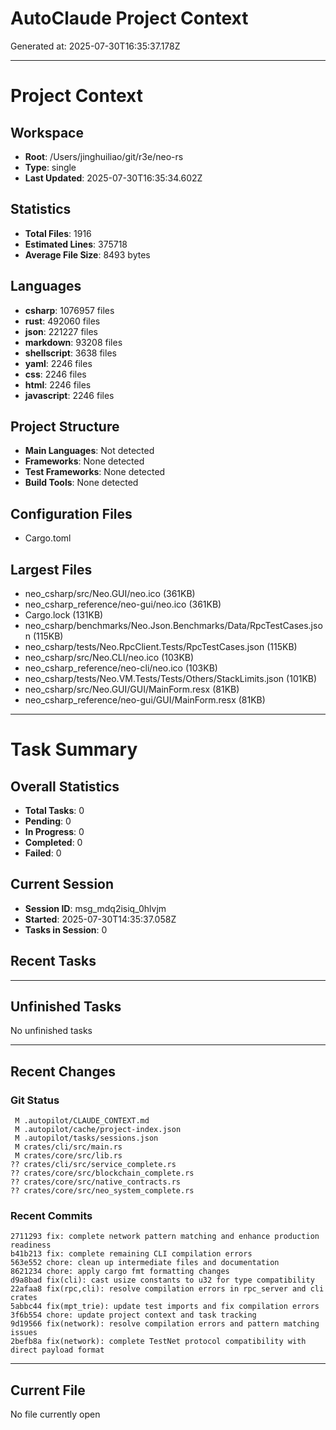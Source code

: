 # AutoClaude Project Context

Generated at: 2025-07-30T16:35:37.178Z

---

# Project Context

## Workspace
- **Root**: /Users/jinghuiliao/git/r3e/neo-rs
- **Type**: single
- **Last Updated**: 2025-07-30T16:35:34.602Z

## Statistics
- **Total Files**: 1916
- **Estimated Lines**: 375718
- **Average File Size**: 8493 bytes

## Languages
- **csharp**: 1076957 files
- **rust**: 492060 files
- **json**: 221227 files
- **markdown**: 93208 files
- **shellscript**: 3638 files
- **yaml**: 2246 files
- **css**: 2246 files
- **html**: 2246 files
- **javascript**: 2246 files

## Project Structure
- **Main Languages**: Not detected
- **Frameworks**: None detected
- **Test Frameworks**: None detected
- **Build Tools**: None detected

## Configuration Files
- Cargo.toml


## Largest Files
- neo_csharp/src/Neo.GUI/neo.ico (361KB)
- neo_csharp_reference/neo-gui/neo.ico (361KB)
- Cargo.lock (131KB)
- neo_csharp/benchmarks/Neo.Json.Benchmarks/Data/RpcTestCases.json (115KB)
- neo_csharp/tests/Neo.RpcClient.Tests/RpcTestCases.json (115KB)
- neo_csharp/src/Neo.CLI/neo.ico (103KB)
- neo_csharp_reference/neo-cli/neo.ico (103KB)
- neo_csharp/tests/Neo.VM.Tests/Tests/Others/StackLimits.json (101KB)
- neo_csharp/src/Neo.GUI/GUI/MainForm.resx (81KB)
- neo_csharp_reference/neo-gui/GUI/MainForm.resx (81KB)


---

# Task Summary

## Overall Statistics
- **Total Tasks**: 0
- **Pending**: 0
- **In Progress**: 0
- **Completed**: 0
- **Failed**: 0

## Current Session
- **Session ID**: msg_mdq2isiq_0hlvjm
- **Started**: 2025-07-30T14:35:37.058Z
- **Tasks in Session**: 0

## Recent Tasks



---

## Unfinished Tasks
No unfinished tasks

---

## Recent Changes

### Git Status
```
 M .autopilot/CLAUDE_CONTEXT.md
 M .autopilot/cache/project-index.json
 M .autopilot/tasks/sessions.json
 M crates/cli/src/main.rs
 M crates/core/src/lib.rs
?? crates/cli/src/service_complete.rs
?? crates/core/src/blockchain_complete.rs
?? crates/core/src/native_contracts.rs
?? crates/core/src/neo_system_complete.rs

```

### Recent Commits
```
2711293 fix: complete network pattern matching and enhance production readiness
b41b213 fix: complete remaining CLI compilation errors
563e552 chore: clean up intermediate files and documentation
8621234 chore: apply cargo fmt formatting changes
d9a8bad fix(cli): cast usize constants to u32 for type compatibility
22afaa8 fix(rpc,cli): resolve compilation errors in rpc_server and cli crates
5abbc44 fix(mpt_trie): update test imports and fix compilation errors
3f6b554 chore: update project context and task tracking
9d19566 fix(network): resolve compilation errors and pattern matching issues
2befb8a fix(network): complete TestNet protocol compatibility with direct payload format

```

---

## Current File
No file currently open